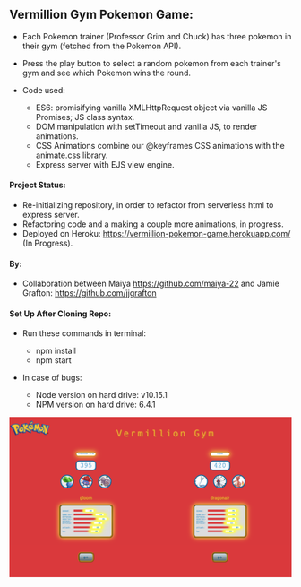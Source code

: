 ## Vermillion Gym Pokemon Game:

- Each Pokemon trainer (Professor Grim and Chuck) has three pokemon in their gym (fetched from the Pokemon API).  
- Press the play button to select a random pokemon from each trainer's gym and see which Pokemon wins the round.

- Code used:
    - ES6: promisifying vanilla XMLHttpRequest object via vanilla JS Promises; JS class syntax. 
    - DOM manipulation with setTimeout and vanilla JS, to render animations. 
    - CSS Animations combine our @keyframes CSS animations with the animate.css library.
    - Express server with EJS view engine.

#### Project Status:

- Re-initializing repository, in order to refactor from serverless html to express server.
- Refactoring code and a making a couple more animations, in progress.
- Deployed on Heroku: https://vermillion-pokemon-game.herokuapp.com/ (In Progress).

#### By:

- Collaboration between Maiya https://github.com/maiya-22 and Jamie Grafton: https://github.com/jjgrafton

#### Set Up After Cloning Repo:

- Run these commands in terminal:
    - npm install
    - npm start

- In case of bugs:
    - Node version on hard drive: v10.15.1
    - NPM version on hard drive: 6.4.1 

![Pokemon Game](https://github.com/maiya-22/pokemon-game/blob/master/readme_images/pokemon-game.png)